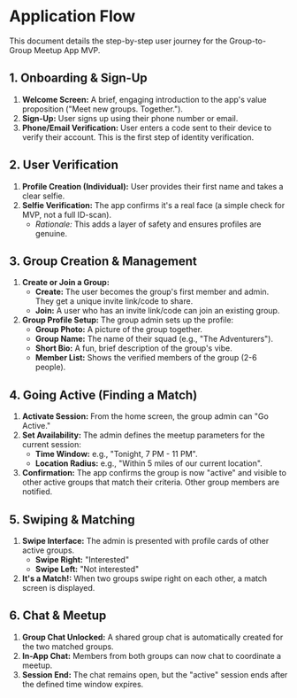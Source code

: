 # Application Flow

This document details the step-by-step user journey for the Group-to-Group Meetup App MVP.

## 1. Onboarding & Sign-Up

1.  **Welcome Screen:** A brief, engaging introduction to the app's value proposition ("Meet new groups. Together.").
2.  **Sign-Up:** User signs up using their phone number or email.
3.  **Phone/Email Verification:** User enters a code sent to their device to verify their account. This is the first step of identity verification.

## 2. User Verification

1.  **Profile Creation (Individual):** User provides their first name and takes a clear selfie.
2.  **Selfie Verification:** The app confirms it's a real face (a simple check for MVP, not a full ID-scan).
    *   *Rationale:* This adds a layer of safety and ensures profiles are genuine.

## 3. Group Creation & Management

1.  **Create or Join a Group:**
    *   **Create:** The user becomes the group's first member and admin. They get a unique invite link/code to share.
    *   **Join:** A user who has an invite link/code can join an existing group.
2.  **Group Profile Setup:** The group admin sets up the profile:
    *   **Group Photo:** A picture of the group together.
    *   **Group Name:** The name of their squad (e.g., "The Adventurers").
    *   **Short Bio:** A fun, brief description of the group's vibe.
    *   **Member List:** Shows the verified members of the group (2-6 people).

## 4. Going Active (Finding a Match)

1.  **Activate Session:** From the home screen, the group admin can "Go Active."
2.  **Set Availability:** The admin defines the meetup parameters for the current session:
    *   **Time Window:** e.g., "Tonight, 7 PM - 11 PM".
    *   **Location Radius:** e.g., "Within 5 miles of our current location".
3.  **Confirmation:** The app confirms the group is now "active" and visible to other active groups that match their criteria. Other group members are notified.

## 5. Swiping & Matching

1.  **Swipe Interface:** The admin is presented with profile cards of other active groups.
    *   **Swipe Right:** "Interested"
    *   **Swipe Left:** "Not interested"
2.  **It's a Match!:** When two groups swipe right on each other, a match screen is displayed.

## 6. Chat & Meetup

1.  **Group Chat Unlocked:** A shared group chat is automatically created for the two matched groups.
2.  **In-App Chat:** Members from both groups can now chat to coordinate a meetup.
3.  **Session End:** The chat remains open, but the "active" session ends after the defined time window expires.
